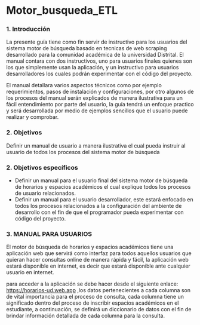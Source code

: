 # Motor_busqueda_ETL

### 1. Introducción

La presente guía tiene como fin servir de instructivo para los usuarios del sistema motor de búsqueda basado en tecnicas de web scraping desarrollado para la comunidad académica de la universidad Distrital. El manual contara con dos instructivos, uno para usuarios finales quienes son los que simplemente usan la aplicación, y un instructivo para usuarios desarrolladores los cuales podrán experimentar con el código del proyecto.

El manual detallara varios aspectos técnicos como por ejemplo requerimientos, pasos de instalación y configuraciones, por otro algunos de los procesos del manual serán explicados de manera ilustrativa para un fácil entendimiento por parte del usuario, la guía tendrá un enfoque practico y será desarrollada por medio de ejemplos sencillos que el usuario puede realizar y comprobar.

### 2. Objetivos

Definir un manual de usuario a manera ilustrativa el cual pueda instruir al usuario de todos los procesos del sistema motor de búsqueda 

### 2. Objetivos específicos

- Definir un manual para el usuario final del sistema motor de búsqueda de horarios y espacios académicos el cual explique todos los procesos de usuario relacionados.
- Definir un manual para el usuario desarrollador, este estará enfocado en todos los procesos relacionados a la configuración del ambiente de desarrollo con el fin de que el programador pueda experimentar con código del proyecto.


### 3. MANUAL PARA USUARIOS

El motor de búsqueda de horarios y espacios académicos tiene una aplicación web que servirá como interfaz para todos aquellos usuarios que quieran hacer consultas online de manera rápida y fácil, la aplicación web estará disponible en internet, es decir que estará disponible ante cualquier usuario en internet.

para acceder a la aplicación se debe hacer desde el siguiente enlace: https://horarios-ud.web.app ,los datos pertenecientes a cada columna son de vital importancia para el proceso de consulta, cada columna tiene un significado dentro del proceso de inscribir espacios académicos en el estudiante, a continuación, se definirá un diccionario de datos con el fin de brindar información detallada de cada columna para la consulta.
